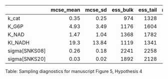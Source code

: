 |               |   mcse_mean |   mcse_sd |   ess_bulk |   ess_tail |   r_hat |
|:--------------|------------:|----------:|-----------:|-----------:|--------:|
| k_cat         |        0.35 |      0.25 |        974 |       1328 |       1 |
| K_G6P         |        4.93 |      3.49 |       1176 |       1604 |       1 |
| K_NAD         |        1.47 |      1.04 |       1368 |       1782 |       1 |
| KI_NADH       |       19.3  |     13.84 |       1119 |       1341 |       1 |
| sigma[SNKS08] |        0.26 |      0.18 |       2241 |       2258 |       1 |
| sigma[SNKS20] |        0.03 |      0.02 |       1892 |       2128 |       1 |
Table: Sampling diagnostics for manuscript Figure 5, Hypothesis 4